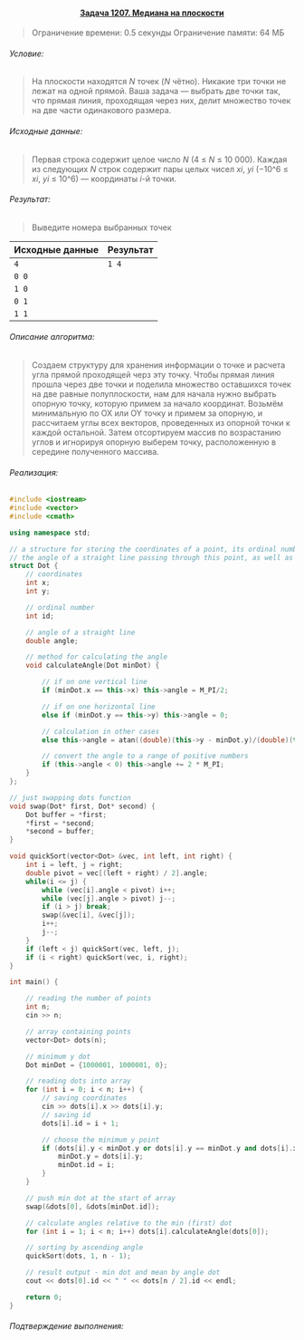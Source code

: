 #### <div align="center"> [Задача 1207. Медиана на плоскости](https://acm.timus.ru/problem.aspx?space=1&num=1207) </div>

>Ограничение времени: 0.5 секунды
>Ограничение памяти: 64 МБ

###### Условие:

> На плоскости находятся *N* точек (*N* чётно). Никакие три точки не лежат на одной прямой. Ваша задача — выбрать две точки так, что прямая линия, проходящая через них, делит множество точек на две части одинакового размера.

###### Исходные данные:

> Первая строка содержит целое число *N* (4 ≤ *N* ≤ 10 000). Каждая из следующих *N* строк содержит пары целых чисел *xi*, *yi* (−10^6 ≤ *xi*, *yi* ≤ 10^6) — координаты *i*-й точки.

###### Результат:

> Выведите номера выбранных точек

| Исходные данные | Результат |
|-----------------|-----------|
| `4   `          | `1 4`     |
| `0 0 `          |           |
| `1 0  `         |           |
| `0 1 `          |           |
| `1 1 `          |           |

###### Описание алгоритма:

>  Создаем структуру для хранения информации о точке и расчета угла прямой проходящей черз эту точку. Чтобы прямая линия прошла через две точки и поделила множество оставшихся точек на две равные полуплоскости, нам для начала нужно выбрать опорную точку, которую примем за начало координат. Возьмём минимальную по OX или OY точку и примем за опорную, и рассчитаем углы всех векторов, проведенных из опорной точки к каждой остальной. Затем отсортируем массив по возрастанию углов и игнорируя опорную выберем точку, расположенную в середине полученного массива.

###### Реализация:

```cpp
#include <iostream>
#include <vector>
#include <cmath>

using namespace std;

// a structure for storing the coordinates of a point, its ordinal number,
// the angle of a straight line passing through this point, as well as the method for calculating the angle
struct Dot {
    // coordinates
    int x;
    int y;

    // ordinal number
    int id;

    // angle of a straight line
    double angle;

    // method for calculating the angle
    void calculateAngle(Dot minDot) {

        // if on one vertical line
        if (minDot.x == this->x) this->angle = M_PI/2;

        // if on one horizontal line
        else if (minDot.y == this->y) this->angle = 0;

        // calculation in other cases
        else this->angle = atan((double)(this->y - minDot.y)/(double)(this->x - minDot.x));

        // convert the angle to a range of positive numbers
        if (this->angle < 0) this->angle += 2 * M_PI;
    }
};

// just swapping dots function
void swap(Dot* first, Dot* second) {
    Dot buffer = *first;
    *first = *second;
    *second = buffer;
}

void quickSort(vector<Dot> &vec, int left, int right) {
    int i = left, j = right;
    double pivot = vec[(left + right) / 2].angle;
    while(i <= j) {
        while (vec[i].angle < pivot) i++;
        while (vec[j].angle > pivot) j--;
        if (i > j) break;
        swap(&vec[i], &vec[j]);
        i++;
        j--;
    }
    if (left < j) quickSort(vec, left, j);
    if (i < right) quickSort(vec, i, right);
}

int main() {

    // reading the number of points
    int n;
    cin >> n;

    // array containing points
    vector<Dot> dots(n);

    // minimum y dot
    Dot minDot = {1000001, 1000001, 0};

    // reading dots into array
    for (int i = 0; i < n; i++) {
        // saving coordinates
        cin >> dots[i].x >> dots[i].y;
        // saving id
        dots[i].id = i + 1;

        // choose the minimum y point
        if (dots[i].y < minDot.y or dots[i].y == minDot.y and dots[i].x < dots[minDot.id].x) {
            minDot.y = dots[i].y;
            minDot.id = i;
        }
    }

    // push min dot at the start of array
    swap(&dots[0], &dots[minDot.id]);

    // calculate angles relative to the min (first) dot
    for (int i = 1; i < n; i++) dots[i].calculateAngle(dots[0]);

    // sorting by ascending angle
    quickSort(dots, 1, n - 1);

    // result output - min dot and mean by angle dot
    cout << dots[0].id << " " << dots[n / 2].id << endl;

    return 0;
}
```

###### Подтверждение выполнения:
